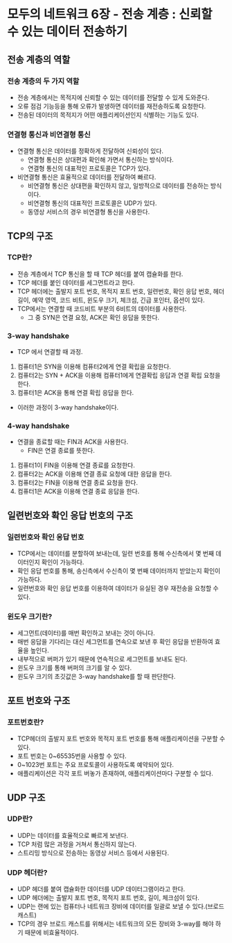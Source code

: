 # 모두의 네트워크 6장 - 전송 계층 : 신뢰할 수 있는 데이터 전송하기

## 전송 계층의 역할

### 전송 계층의 두 가지 역할

- 전송 계층에서는 목적지에 신뢰할 수 있는 데이터를 전달할 수 있게 도와준다.
- 오류 점검 기능등을 통해 오류가 발생하면 데이터를 재전송하도록 요청한다.
- 전송된 데이터의 목적지가 어떤 애플리케이션인지 식별하는 기능도 있다.

### 연결형 통신과 비연결형 통신

- 연결형 통신은 데이터를 정확하게 전달하여 신뢰성이 있다.
  - 연결형 통신은 상대편과 확인해 가면서 통신하는 방식이다.
  - 연결형 통신의 대표적인 프로토콜은 TCP가 있다.
- 비연결형 통신은 효율적으로 데이터를 전달하여 빠르다.
  - 비연결형 통신은 상대편을 확인하지 않고, 일방적으로 데이터를 전송하는 방식이다.
  - 비연결형 통신의 대표적인 프로토콜은 UDP가 있다.
  - 동영상 서비스의 경우 비연결형 통신을 사용한다.

## TCP의 구조

### TCP란?

- 전송 계층에서 TCP 통신을 할 때 TCP 헤더를 붙여 캡슐화를 한다.
- TCP 헤더를 붙인 데이터를 세그먼트라고 한다.
- TCP 헤더에는 출발지 포트 번호, 목적지 포트 번호, 일련번호, 확인 응답 번호, 헤더 길이, 예약 영역, 코드 비트, 윈도우 크기, 체크섬, 긴급 포인터, 옵션이 있다.
- TCP에서는 연결할 때 코드비트 부분의 6비트의 데이터를 사용한다.
  - 그 중 SYN은 연결 요청, ACK은 확인 응답을 뜻한다.

### 3-way handshake

- TCP 에서 연결할 때 과정.

1.  컴퓨터1은 SYN을 이용해 컴퓨터2에게 연결 확립을 요청한다.
2.  컴퓨터2는 SYN + ACK을 이용해 컴퓨터1에게 연결확립 응답과 연결 확립 요청을 한다.
3.  컴퓨터1은 ACK을 통해 연결 확립 응답을 한다.

- 이러한 과정이 3-way handshake이다.

### 4-way handshake

- 연결을 종료할 때는 FIN과 ACK을 사용한다.
  - FIN은 연결 종료를 뜻한다.

1.  컴퓨터1이 FIN을 이용해 연결 종료를 요청한다.
2.  컴퓨터2는 ACK을 이용해 연결 종료 요청에 대한 응답을 한다.
3.  컴퓨터2는 FIN을 이용해 연결 종료 요청을 한다.
4.  컴퓨터1은 ACK을 이용해 연결 종료 응답을 한다.

## 일련번호와 확인 응답 번호의 구조

### 일련번호와 확인 응답 번호

- TCP에서는 데이터를 분할하여 보내는데, 일련 번호를 통해 수신측에서 몇 번째 데이터인지 확인이 가능하다.
- 확인 응답 번호를 통해, 송신측에서 수신측이 몇 번째 데이터까지 받았는지 확인이 가능하다.
- 일련번호와 확인 응답 번호를 이용하여 데이터가 유실된 경우 재전송을 요청할 수 있다.

### 윈도우 크기란?

- 세그먼트(데이터)를 매번 확인하고 보내는 것이 아니다.
- 매번 응답을 기다리는 대신 세그먼트를 연속으로 보낸 후 확인 응답을 반환하여 효율을 높인다.
- 내부적으로 버퍼가 있기 때문에 연속적으로 세그먼트를 보내도 된다.
- 윈도우 크기를 통해 버퍼의 크기를 알 수 있다.
- 윈도우 크기의 초깃값은 3-way handshake를 할 때 판단한다.

## 포트 번호와 구조

### 포트번호란?

- TCP헤더의 출발지 포트 번호와 목적지 포트 번호를 통해 애플리케이션을 구분할 수 있다.
- 포트 번호는 0~65535번을 사용할 수 있다.
- 0~1023번 포트는 주요 프로토콜이 사용하도록 예약되어 있다.
- 애플리케이션은 각각 포트 버놓가 존재하여, 애플리케이션마다 구분할 수 있다.

## UDP 구조

### UDP란?

- UDP는 데이터를 효율적으로 빠르게 보낸다.
- TCP 처럼 많은 과정을 거쳐서 통신하지 않는다.
- 스트리밍 방식으로 전송하는 동영상 서비스 등에서 사용된다.

### UDP 헤더란?

- UDP 헤더를 붙여 캡슐화한 데이터를 UDP 데이터그램이라고 한다.
- UDP 헤더에는 출발지 포트 번호, 목적지 포트 번호, 길이, 체크섬이 있다.
- UDP는 랜에 있는 컴퓨터나 네트워크 장비에 데이터를 일괄로 보낼 수 있다.(브로드캐스트)
- TCP의 경우 브로드 캐스트를 위해서는 네트워크의 모든 장비와 3-way를 해야 하기 때문에 비효율적이다.
